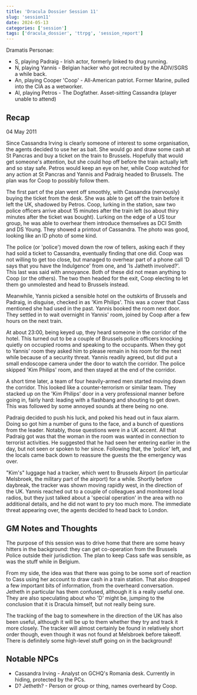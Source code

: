 ```yaml
---
title: 'Dracula Dossier Session 11'
slug: 'session11'
date: 2024-05-13
categories: ['session']
tags: ['dracula_dossier', 'ttrpg', 'session_report']
---
```


Dramatis Personae:

* S, playing Padraig - Irish actor, formerly linked to drug running.
* N, playing Yannis - Belgian hacker who got recruited by the ADIV/SGRS a while back.
* An, playing Cooper 'Coop' - All-American patriot. Former Marine, pulled into the CIA as a wetworker.
* Al, playing Petros - The Dogfather. Asset-sitting Cassandra (player unable to attend)

## Recap

04 May 2011

Since Cassandra Irving is clearly someone of interest to some organisation, the agents decided to use her as bait. She would go and draw some cash at St Pancras and buy a ticket on the train to Brussels. Hopefully that would get someone's attention, but she could hop off before the train actually left and so stay safe. Petros would keep an eye on her, while Coop watched for any action at St Pancras and Yannis and Padraig headed to Brussels. The plan was for Coop to possibly follow them.

The first part of the plan went off smoothly, with Cassandra (nervously) buying the ticket from the desk. She was able to get off the train before it left the UK, shadowed by Petros. Coop, lurking in the station, saw two police officers arrive about 15 minutes after the train left (so about thiry minutes after the ticket was bought). Lurking on the edge of a US tour group, he was able to overhear them introduce themselves as DCI Smith and DS Young. They showed a printout of Cassandra. The photo was good, looking like an ID photo of some kind.

The police (or 'police') moved down the row of tellers, asking each if they had sold a ticket to Cassandra, eventually finding that one did. Coop was not willing to get too close, but managed to overhear part of a phone call 'D says that you have the Indulgence' from one, and 'Is Jatheth involved?'. This last was said with annoyance. Both of these did not mean anything to Coop (or the others). The two then headed for the exit, Coop electing to let them go unmolested and head to Brussels instead.

Meanwhile, Yannis picked a sensible hotel on the outskirts of Brussels and Padraig, in disguise, checked in as 'Kim Philips'. This was a cover that Cass mentioned she had used in the past. Yannis booked the room next door. They settled in to wait overnight in Yannis' room, joined by Coop after a few hours on the next train.

At about 23:00, being keyed up, they heard someone in the corridor of the hotel. This turned out to be a couple of Brussels police officers knocking quietly on occupied rooms and speaking to the occupants. When they got to Yannis' room they asked him to please remain in his room for the next while because of a security threat. Yannis readily agreed, but did put a small endoscope camera under the door to watch the corridor. The police skipped 'Kim Philips' room, and then stayed at the end of the corridor.

A short time later, a team of four heavily-armed men started moving down the corridor. This looked like a counter-terrorism or similar team. They stacked up on the 'Kim Philips' door in a very professional manner before going in, fairly hard: leading with a flashbang and shouting to get down. This was followed by some annoyed sounds at there being no one.

Padraig decided to push his luck, and poked his head out in faux alarm. Doing so got him a number of guns to the face, and a bunch of questions from the leader. Notably, those questions were in a UK accent. All that Padraig got was that the woman in the room was wanted in connection to terrorist activities. He suggested that he had seen her entering earlier in the day, but not seen or spoken to her since. Following that, the 'police' left, and the locals came back down to reassure the guests the the emergency was over.

"Kim's" luggage had a tracker, which went to Brussels Airport (in particular Melsbroek, the military part of the airport) for a while. Shortly before daybreak, the tracker was shown moving rapidly west, in the direction of the UK. Yannis reached out to a couple of colleagues and monitored local radios, but they just talked about a 'special operation' in the area with no additional details, and he did not want to pry too much more. The immediate threat appearing over, the agents decided to head back to London.

## GM Notes and Thoughts

The purpose of this session was to drive home that there are some heavy hitters in the background: they can get co-operation from the Brussels Police outside their jurisdiction. The plan to keep Cass safe was sensible, as was the stuff while in Belgium.

From my side, the idea was that there was going to be some sort of reaction to Cass using her account to draw cash in a train station. That also dropped a few important bits of information, from the overheard conversation. Jetheth in particular has them confused, although it is a really useful one. They are also speculating about who 'D' might be, jumping to the conclusion that it is Dracula himself, but not really being sure.

The tracking of the bag to somewhere in the direction of the UK has also been useful, although it will be up to them whether they try and track it more closely. The tracker will almost certainly be found in relatively short order though, even though it was not found at Melsbroek before takeoff. There is definitely some high-level stuff going on in the background!

## Notable NPCs

* Cassandra Irving - Analyst on GCHQ's Romania desk. Currently in hiding, protected by the PCs.
* D? Jetheth? - Person or group or thing, names overheard by Coop.
